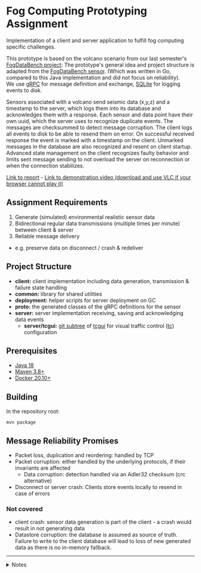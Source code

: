 # Fog Computing Prototyping Assignment

Implementation of a client and server application to fulfill fog computing specific challenges.

This prototype is based on the volcano scenario from our last semester's [FogDataBench project](https://git.tu-berlin.de/fogdatabench):
The prototype's general idea and project structure is adapted from the [FogDataBench sensor](https://git.tu-berlin.de/fogdatabench/sensor).
(Which was written in Go, compared to this Java implementation and did not focus on reliability).\
We use [gRPC](https://grpc.io/) for message definition and exchange, [SQLite](https://sqlite.org/index.html) for logging events to disk.

Sensors associated with a volcano send seismic data (x,y,z) and a timestamp to the server, which logs them into its database and acknowledges them with a response.
Each sensor and data point have their own uuid, which the server uses to recognize duplicate events. The messages are checksummed to detect message corruption.
The client logs all events to disk to be able to resend them on error. On successful received response the event is marked with a timestamp on the client.
Unmarked messages in the database are also recognized and resent on client startup.\
Advanced state management on the client recognizes faulty behavior and limits sent message sending to not overload the server on reconnection or when the connection stabilizes.

[Link to report](https://github.com/janosbrodbeck/fogcomputing_prototyping/blob/main/Fog_Computing_Prototyping-Report.pdf)  -  [Link to demonstration video (download and use VLC if your browser cannot play it)](https://github.com/janosbrodbeck/fogcomputing_prototyping/blob/main/prototype-demonstration.mp4)

## Assignment Requirements

1. Generate (simulated) environmental realistic sensor data
2. Bidirectional regular data transmissions (multiple times per minute) between client & server
3. Reliable message delivery
  - e.g. preserve data on disconnect / crash & redeliver

## Project Structure

- **client:** client implementation including data generation, transmission & failure state handling
- **common:** library for shared utilities
- **deployment:** helper scripts for server deployment on GC
- **proto:** the generated classes of the gRPC definitions for the sensor
- **server:** server implementation receiving, saving and acknowledging data events
  - **server/tcgui:** [git subtree](https://github.com/git/git/blob/30cc8d0f147546d4dd77bf497f4dec51e7265bd8/contrib/subtree/git-subtree.txt) of [tcgui](https://github.com/tum-lkn/tcgui) for visual traffic control ([tc](https://wiki.debian.org/TrafficControl)) configuration

## Prerequisites
- [Java 18](https://adoptium.net/temurin/releases/?version=18)
- [Maven 3.8+](https://maven.apache.org/)
- [Docker 20.10+](https://docs.docker.com/get-docker/)

## Building

In the repository root:

```shell
mvn package
```

## Message Reliability Promises

- Packet loss, duplication and reordering: handled by TCP
- Packet corruption: either handled by the underlying protocols, if their invariants are affected
  - Data corruption: detection handled via an Adler32 checksum (crc alternative)
- Disconnect or server crash: Clients store events locally to resend in case of errors

### Not covered

- client crash: sensor data generation is part of the client - a crash would result in not generating data
- Datastore corruption: the database is assumed as source of truth.
  Failure to write to the client database will lead to loss of new generated data as there is no in-memory fallback.


---

<details>
<summary>Notes</summary>

Note the [other branches](https://github.com/janosbrodbeck/fogcomputing_prototyping/branches) for unfinished prototypes in Rust.

</details>
